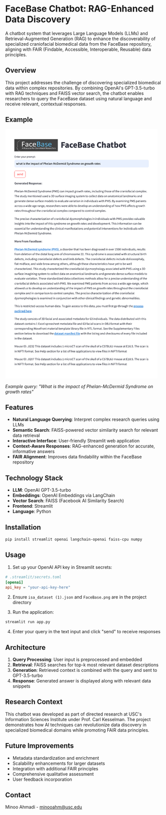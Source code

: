 # FaceBase Chatbot: RAG-Enhanced Data Discovery

A chatbot system that leverages Large Language Models (LLMs) and Retrieval-Augmented Generation (RAG) to enhance the discoverability of specialized craniofacial biomedical data from the FaceBase repository, aligning with FAIR (Findable, Accessible, Interoperable, Reusable) data principles.

## Overview

This project addresses the challenge of discovering specialized biomedical data within complex repositories. By combining OpenAI's GPT-3.5-turbo with RAG techniques and FAISS vector search, the chatbot enables researchers to query the FaceBase dataset using natural language and receive relevant, contextual responses.

## Example

![FaceBase Chatbot Interface](example.png)

*Example query: "What is the impact of Phelan-McDermid Syndrome on growth rates"*

## Features

- **Natural Language Querying**: Interpret complex research queries using LLMs
- **Semantic Search**: FAISS-powered vector similarity search for relevant data retrieval
- **Interactive Interface**: User-friendly Streamlit web application
- **Context-Aware Responses**: RAG-enhanced generation for accurate, informative answers
- **FAIR Alignment**: Improves data findability within the FaceBase repository

## Technology Stack

- **LLM**: OpenAI GPT-3.5-turbo
- **Embeddings**: OpenAI Embeddings via LangChain
- **Vector Search**: FAISS (Facebook AI Similarity Search)
- **Frontend**: Streamlit
- **Language**: Python

## Installation
```bash
pip install streamlit openai langchain-openai faiss-cpu numpy
```

## Usage

1. Set up your OpenAI API key in Streamlit secrets:
```toml
# .streamlit/secrets.toml
[openai]
api_key = "your-api-key-here"
```

2. Ensure `isa_dataset (1).json` and `FaceBase.png` are in the project directory

3. Run the application:
```bash
streamlit run app.py
```

4. Enter your query in the text input and click "send" to receive responses

## Architecture

1. **Query Processing**: User input is preprocessed and embedded
2. **Retrieval**: FAISS searches for top-k most relevant dataset descriptions
3. **Generation**: Retrieved context is combined with the query and sent to GPT-3.5-turbo
4. **Response**: Generated answer is displayed along with relevant data snippets

## Research Context

This chatbot was developed as part of directed research at USC's Information Sciences Institute under Prof. Carl Kesselman. The project demonstrates how AI techniques can revolutionize data discovery in specialized biomedical domains while promoting FAIR data principles.

## Future Improvements

- Metadata standardization and enrichment
- Scalability enhancements for larger datasets
- Integration with additional FAIR principles
- Comprehensive qualitative assessment
- User feedback incorporation

## Contact

Minoo Ahmadi - minooahm@usc.edu
